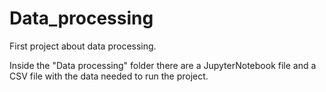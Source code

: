 # Data_processing
First project about data processing.

Inside the "Data processing" folder there are a JupyterNotebook file and a CSV file with the data needed to run the project.
